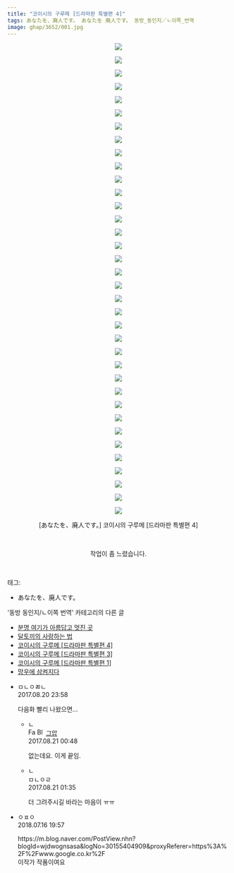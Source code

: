 ```yaml
---
title: "코이시의 구루메 [드라마판 특별편 4]"
tags: あなたを、廃人です。 あなたを 廃人です。 동방_동인지／ㄴ이쪽_번역
image: ghap/3652/001.jpg
---
```

<div class="article">
<p style="text-align: center; clear: none; float: none;"><img src="{{ site.nasurl }}/ghap/3652/001.jpg"/></p>
<p style="text-align: center; clear: none; float: none;"><img src="{{ site.nasurl }}/ghap/3652/002.jpg"/></p>
<p style="text-align: center; clear: none; float: none;"><img src="{{ site.nasurl }}/ghap/3652/003.jpg"/></p>
<p style="text-align: center; clear: none; float: none;"><img src="{{ site.nasurl }}/ghap/3652/004.jpg"/></p>
<p style="text-align: center; clear: none; float: none;"><img src="{{ site.nasurl }}/ghap/3652/005.jpg"/></p>
<p style="text-align: center; clear: none; float: none;"><img src="{{ site.nasurl }}/ghap/3652/006.jpg"/></p>
<p style="text-align: center; clear: none; float: none;"><img src="{{ site.nasurl }}/ghap/3652/007.jpg"/></p>
<p style="text-align: center; clear: none; float: none;"><img src="{{ site.nasurl }}/ghap/3652/008.jpg"/></p>
<p style="text-align: center; clear: none; float: none;"><img src="{{ site.nasurl }}/ghap/3652/009.jpg"/></p>
<p style="text-align: center; clear: none; float: none;"><img src="{{ site.nasurl }}/ghap/3652/010.jpg"/></p>
<p style="text-align: center; clear: none; float: none;"><img src="{{ site.nasurl }}/ghap/3652/011.jpg"/></p>
<p style="text-align: center; clear: none; float: none;"><img src="{{ site.nasurl }}/ghap/3652/012.jpg"/></p>
<p style="text-align: center; clear: none; float: none;"><img src="{{ site.nasurl }}/ghap/3652/013.jpg"/></p>
<p style="text-align: center; clear: none; float: none;"><img src="{{ site.nasurl }}/ghap/3652/014.jpg"/></p>
<p style="text-align: center; clear: none; float: none;"><img src="{{ site.nasurl }}/ghap/3652/015.jpg"/></p>
<p style="text-align: center; clear: none; float: none;"><img src="{{ site.nasurl }}/ghap/3652/016.jpg"/></p>
<p style="text-align: center; clear: none; float: none;"><img src="{{ site.nasurl }}/ghap/3652/017.jpg"/></p>
<p style="text-align: center; clear: none; float: none;"><img src="{{ site.nasurl }}/ghap/3652/018.jpg"/></p>
<p style="text-align: center; clear: none; float: none;"><img src="{{ site.nasurl }}/ghap/3652/019.jpg"/></p>
<p style="text-align: center; clear: none; float: none;"><img src="{{ site.nasurl }}/ghap/3652/020.jpg"/></p>
<p style="text-align: center; clear: none; float: none;"><img src="{{ site.nasurl }}/ghap/3652/021.jpg"/></p>
<p style="text-align: center; clear: none; float: none;"><img src="{{ site.nasurl }}/ghap/3652/022.jpg"/></p>
<p style="text-align: center; clear: none; float: none;"><img src="{{ site.nasurl }}/ghap/3652/023.jpg"/></p>
<p style="text-align: center; clear: none; float: none;"><img src="{{ site.nasurl }}/ghap/3652/024.jpg"/></p>
<p style="text-align: center; clear: none; float: none;"><img src="{{ site.nasurl }}/ghap/3652/025.jpg"/></p>
<p style="text-align: center; clear: none; float: none;"><img src="{{ site.nasurl }}/ghap/3652/026.jpg"/></p>
<p style="text-align: center; clear: none; float: none;"><img src="{{ site.nasurl }}/ghap/3652/027.jpg"/></p>
<p style="text-align: center; clear: none; float: none;"><img src="{{ site.nasurl }}/ghap/3652/028.jpg"/></p>
<p style="text-align: center; clear: none; float: none;"><img src="{{ site.nasurl }}/ghap/3652/029.jpg"/></p>
<p style="text-align: center; clear: none; float: none;"><img src="{{ site.nasurl }}/ghap/3652/030.jpg"/></p>
<p style="text-align: center; clear: none; float: none;"><img src="{{ site.nasurl }}/ghap/3652/031.jpg"/></p>
<p style="text-align: center; clear: none; float: none;"><img src="{{ site.nasurl }}/ghap/3652/032.jpg"/></p>
<p style="text-align: center; clear: none; float: none;"><img src="{{ site.nasurl }}/ghap/3652/033.jpg"/></p>
<p style="text-align: center; clear: none; float: none;"><img src="{{ site.nasurl }}/ghap/3652/034.jpg"/></p>
<p style="text-align: center; clear: none; float: none;"><img src="{{ site.nasurl }}/ghap/3652/035.jpg"/></p>
<p style="text-align: center; clear: none; float: none;"><img src="{{ site.nasurl }}/ghap/3652/036.jpg"/></p>
<p style="text-align: center; clear: none; float: none;">[あなたを、廃人です。] 코이시의 구루메 [드라마판 특별편 4]</p>
<p style="text-align: center; clear: none; float: none;"><br/></p>
<p style="text-align: center; clear: none; float: none;">작업이 좀 느렸습니다.</p>
<p><br/></p>
</div><div class="tagTrail">
<p>태그: </p>
<ul>
<li>あなたを、廃人です。</li>
</ul>
</div><div class="another">
<p>'동방 동인지/ㄴ이쪽 번역' 카테고리의 다른 글</p>
<ul>
<li><a href="/2017-08-29-ghap_3673">분명 여기가 아름답고 멋진 곳</a></li>
<li><a href="/2017-08-27-ghap_3660">달토끼의 사랑하는 법</a></li>
<li><a href="/2017-08-20-ghap_3652">코이시의 구루메 [드라마판 특별편 4]</a></li>
<li><a href="/2017-08-15-ghap_3650">코이시의 구루메 [드라마판 특별편 3]</a></li>
<li><a href="/2017-08-12-ghap_3649">코이시의 구루메 [드라마판 특별편 1]</a></li>
<li><a href="/2017-08-12-ghap_3648">망우에 삼켜지다</a></li>
</ul>
</div><div class="cb_module cb_fluid">
<div class="cb_wrt cb_profile">
<div class="comment">
<ul>
<li class="cb_thumb_off" id="comment15064476">
<div class="cb_comment_area">
<div class="cb_info_area">
<div class="cb_section">
<span class="cb_nick_name">ㅁㄴㅇㄻㄴ</span>
</div>
<div class="cb_section">
<span class="cb_date">2017.08.20 23:58 </span>
</div>
</div>
<div class="cb_dsc_comment">
<p class="cb_dsc">
											다음화 빨리 나왔으면...
										</p>
</div>
<ul>
<li class="cb_thumb_off" id="comment15064512">
<span class="cb_bu_subnode">ㄴ</span>
<div class="cb_comment_area">
<div class="cb_info_area">
<div class="cb_section">
<span class="cb_nick_name"><img alt="Favicon of https://ghaptouhou.tistory.com" height="16" onerror="this.onerror=null;this.parentNode.removeChild(this)" src="https://ghaptouhou.tistory.com/favicon.ico" width="16"/> <img alt="BlogIcon" height="16" onerror="this.parentNode.removeChild(this)" src="https://ghaptouhou.tistory.com/index.gif" width="16"/> <a href="https://ghaptouhou.tistory.com" onclick="return openLinkInNewWindow(this)"> 그압</a><span class="tistoryProfileLayerTrigger" onclick='TistoryProfile.show(event, this, {"title":"\uc800\uae30 \uc774\uac70 \ub098\uc911\uc5d0 \uc218\uc815 \uac00\ub2a5\ud558\ub098\uc694","url":"https:\/\/ghap.tistory.com","nickname":"\uadf8\uc555","items":[]}); return false;'></span></span>
</div>
<div class="cb_section">
<span class="cb_date">2017.08.21 00:48 </span>
</div>
</div>
<div class="cb_dsc_comment">
<p class="cb_dsc">
																없는데요. 이게 끝임.
															</p>
</div>
</div>
</li>
<li class="cb_thumb_off" id="comment15064541">
<span class="cb_bu_subnode">ㄴ</span>
<div class="cb_comment_area">
<div class="cb_info_area">
<div class="cb_section">
<span class="cb_nick_name">ㅁㄴㅇㄹ</span>
</div>
<div class="cb_section">
<span class="cb_date">2017.08.21 01:35 </span>
</div>
</div>
<div class="cb_dsc_comment">
<p class="cb_dsc">
																더  그려주시길 바라는 마음이 ㅠㅠ
															</p>
</div>
</div>
</li>
</ul>
</div></li>
<li class="cb_thumb_off" id="comment15288066">
<div class="cb_comment_area">
<div class="cb_info_area">
<div class="cb_section">
<span class="cb_nick_name">ㅇㅍㅇ</span>
</div>
<div class="cb_section">
<span class="cb_date">2018.07.16 19:57 </span>
</div>
</div>
<div class="cb_dsc_comment">
<p class="cb_dsc">
											https://m.blog.naver.com/PostView.nhn?blogId=wjdwognsasa&amp;logNo=30155404909&amp;proxyReferer=https%3A%2F%2Fwww.google.co.kr%2F<br/>
이작가 작품이여요
										</p>
</div>
</div></li>
</ul>
</div>
</div><!-- commentList close -->
</div>